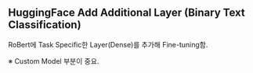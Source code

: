 ## HuggingFace Add Additional Layer (Binary Text Classification)
RoBert에 Task Specific한 Layer(Dense)를 추가해 Fine-tuning함.

※ Custom Model 부분이 중요.